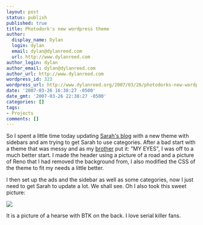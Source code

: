 ```yaml
---
layout: post
status: publish
published: true
title: Photodork's new wordpress theme
author:
  display_name: Dylan
  login: dylan
  email: dylan@dylanreed.com
  url: http://www.dylanreed.com
author_login: dylan
author_email: dylan@dylanreed.com
author_url: http://www.dylanreed.com
wordpress_id: 323
wordpress_url: http://www.dylanreed.org/2007/03/26/photodorks-new-wordpress-theme/
date: '2007-03-26 16:38:27 -0500'
date_gmt: '2007-03-26 22:38:27 -0500'
categories: []
tags:
- Projects
comments: []
---
```

<p>So I spent a little time today updating <a href="http://www.photodork.org">Sarah's blog</a> with a new theme with sidebars and am trying to get Sarah to use categories. After a bad start with a theme that was messy and as my <a href="http://www.nata2.org">brother</a> put it: "MY EYES", I was off to a much better start. I made the header using a picture of a road and a picture of Reno that I had removed the background from, I also modified the CSS of the theme to fit my needs a little better.</p>
<p>I then set up the ads and the sidebar as well as some categories, now I just need to get Sarah to update a lot. We shall see. Oh I also took this sweet picture:</p>
<p><a title="http://farm1.static.flickr.com/172/435565976_80706a96f5.jpg?v=0" href="http://farm1.static.flickr.com/172/435565976_80706a96f5.jpg?v=0"><img src="http://farm1.static.flickr.com/172/435565976_80706a96f5.jpg?v=0" /><br />
</a></p>
<p>It is a picture of a hearse with BTK on the back. I love serial killer fans.</p>

